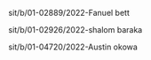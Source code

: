 sit/b/01-02889/2022-Fanuel bett                

sit/b/01-02926/2022-shalom baraka    

sit/b/01-04720/2022-Austin okowa 

